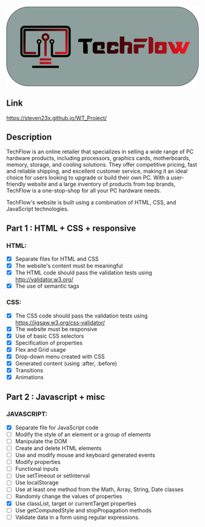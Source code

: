 ![](resources/logo_text.png)

## **Link**
https://steven23x.github.io/WT_Project/
## **Description**

TechFlow is an online retailer that specializes in selling a wide range of PC hardware products, including processors, graphics cards, motherboards, memory, storage, and cooling solutions. They offer competitive pricing, fast and reliable shipping, and excellent customer service, making it an ideal choice for users looking to upgrade or build their own PC. With a user-friendly website and a large inventory of products from top brands, TechFlow is a one-stop-shop for all your PC hardware needs.

TechFlow's website is built using a combination of HTML, CSS, and JavaScript technologies.

## **Part 1 : HTML + CSS + responsive**

### **HTML:**

- [X] Separate files for HTML and CSS
- [X] The website's content must be meaningful
- [X] The HTML code should pass the validation tests using http://validator.w3.org/
- [X] The use of semantic tags
  
### **CSS:**

- [X] The CSS code should pass the validation tests using https://jigsaw.w3.org/css-validator/
- [X] The website must be responsive
- [X] Use of basic CSS selectors
- [X] Specification of properties 
- [X] Flex and Grid usage
- [X] Drop-down menu created with CSS
- [X] Generated content (using :after, :before)
- [X] Transitions
- [X] Animations
  
## **Part 2 : Javascript + misc**

### **JAVASCRIPT:**
- [X] Separate file for JavaScript code
- [ ] Modify the style of an element or a group of elements
- [ ] Manipulate the DOM
- [ ] Create and delete HTML elements
- [ ] Use and modify mouse and keyboard generated events
- [ ] Modify properties
- [ ] Functional inputs
- [ ] Use setTimeout or setInterval
- [ ] Use localStorage 
- [ ] Use at least one method from the Math, Array, String, Date classes
- [ ] Randomly change the values of properties
- [X] Use classList, target or currentTarget properties
- [ ] Use getComputedStyle and stopPropagation methods
- [ ] Validate data in a form using regular expressions.